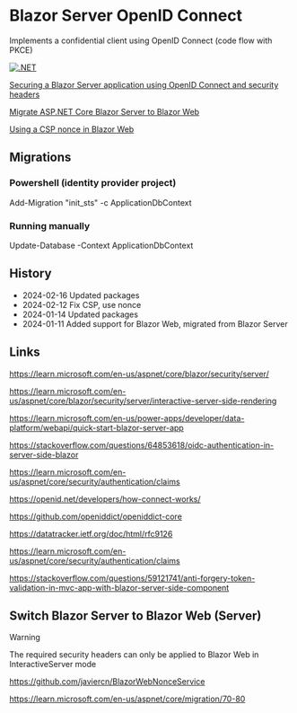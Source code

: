 # Blazor Server OpenID Connect

Implements a confidential client using OpenID Connect (code flow with PKCE)

[![.NET](https://github.com/damienbod/BlazorServerOidc/actions/workflows/dotnet.yml/badge.svg)](https://github.com/damienbod/BlazorServerOidc/actions/workflows/dotnet.yml)

[Securing a Blazor Server application using OpenID Connect and security headers](https://damienbod.com/2024/01/03/securing-a-blazor-server-application-using-openid-connect-and-security-headers/)

[Migrate ASP.NET Core Blazor Server to Blazor Web](https://damienbod.com/2024/01/15/migrate-asp-net-core-blazor-server-to-blazor-web/)

[Using a CSP nonce in Blazor Web](https://damienbod.com/2024/02/19/using-a-csp-nonce-in-blazor-web/)

## Migrations

### Powershell (identity provider project)

Add-Migration "init_sts" -c ApplicationDbContext  

### Running manually

Update-Database -Context ApplicationDbContext

## History

- 2024-02-16 Updated packages
- 2024-02-12 Fix CSP, use nonce
- 2024-01-14 Updated packages
- 2024-01-11 Added support for Blazor Web, migrated from Blazor Server

## Links

https://learn.microsoft.com/en-us/aspnet/core/blazor/security/server/

https://learn.microsoft.com/en-us/aspnet/core/blazor/security/server/interactive-server-side-rendering

https://learn.microsoft.com/en-us/power-apps/developer/data-platform/webapi/quick-start-blazor-server-app

https://stackoverflow.com/questions/64853618/oidc-authentication-in-server-side-blazor

https://learn.microsoft.com/en-us/aspnet/core/security/authentication/claims

https://openid.net/developers/how-connect-works/

https://github.com/openiddict/openiddict-core

https://datatracker.ietf.org/doc/html/rfc9126

https://learn.microsoft.com/en-us/aspnet/core/security/authentication/claims

https://stackoverflow.com/questions/59121741/anti-forgery-token-validation-in-mvc-app-with-blazor-server-side-component

## Switch Blazor Server to Blazor Web (Server)

> [!WARNING]  
> The required security headers can only be applied to Blazor Web in InteractiveServer mode

https://github.com/javiercn/BlazorWebNonceService

https://learn.microsoft.com/en-us/aspnet/core/migration/70-80

